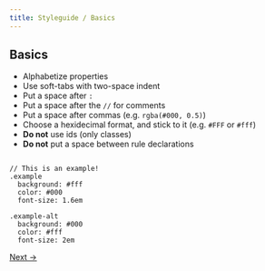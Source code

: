 ```yaml
---
title: Styleguide / Basics
---
```


## Basics

- Alphabetize properties
- Use soft-tabs with two-space indent
- Put a space after `:`
- Put a space after the `//` for comments
- Put a space after commas (e.g. `rgba(#000, 0.5)`)
- Choose a hexidecimal format, and stick to it (e.g. `#FFF` or `#fff`)
- **Do not** use ids (only classes)
- **Do not** put a space between rule declarations

```

// This is an example!
.example
  background: #fff
  color: #000
  font-size: 1.6em

.example-alt
  background: #000
  color: #fff
  font-size: 2em

```

<a class="btn--b" href="/styleguide/sass-specific/">Next &rarr;</a>

